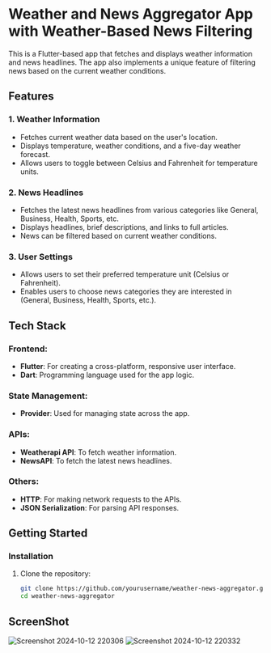 # Weather and News Aggregator App with Weather-Based News Filtering

This is a Flutter-based app that fetches and displays weather information and news headlines. The app also implements a unique feature of filtering news based on the current weather conditions.

## Features

### 1. Weather Information
- Fetches current weather data based on the user's location.
- Displays temperature, weather conditions, and a five-day weather forecast.
- Allows users to toggle between Celsius and Fahrenheit for temperature units.

### 2. News Headlines
- Fetches the latest news headlines from various categories like General, Business, Health, Sports, etc.
- Displays headlines, brief descriptions, and links to full articles.
- News can be filtered based on current weather conditions.

### 3. User Settings
- Allows users to set their preferred temperature unit (Celsius or Fahrenheit).
- Enables users to choose news categories they are interested in (General, Business, Health, Sports, etc.).


## Tech Stack

### Frontend:
- **Flutter**: For creating a cross-platform, responsive user interface.
- **Dart**: Programming language used for the app logic.
  
### State Management:
- **Provider**: Used for managing state across the app.

### APIs:
- **Weatherapi API**: To fetch weather information.
- **NewsAPI**: To fetch the latest news headlines.

### Others:
- **HTTP**: For making network requests to the APIs.
- **JSON Serialization**: For parsing API responses.

## Getting Started

### Installation

1. Clone the repository:
   ```bash
   git clone https://github.com/yourusername/weather-news-aggregator.git
   cd weather-news-aggregator

## ScreenShot
![Screenshot 2024-10-12 220306](https://github.com/user-attachments/assets/f798ca97-2d7c-4d3b-89c1-0fb69348fd4b)
![Screenshot 2024-10-12 220332](https://github.com/user-attachments/assets/e981adce-d6a5-4d06-aaa4-8cfde2ea47b7)
